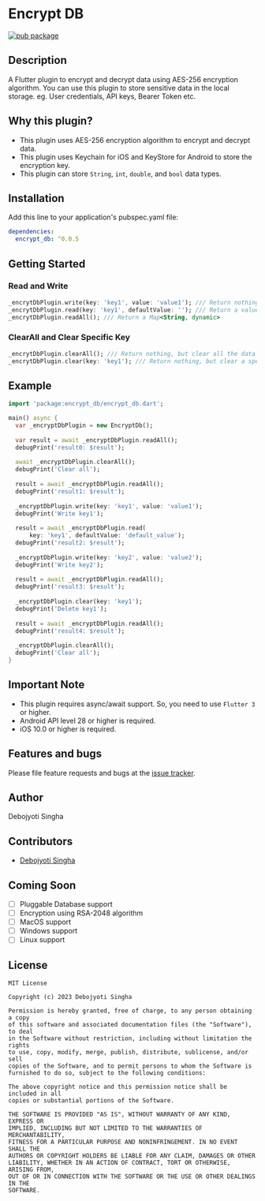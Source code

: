 # Encrypt DB

[![pub package](https://img.shields.io/pub/v/encrypt_db.svg)](https://pub.dartlang.org/packages/encrypt_db)

## Description

A Flutter plugin to encrypt and decrypt data using AES-256 encryption algorithm. 
You can use this plugin to store sensitive data in the local storage. 
eg. User credentials, API keys, Bearer Token etc.

## Why this plugin?

- This plugin uses AES-256 encryption algorithm to encrypt and decrypt data.
- This plugin uses Keychain for iOS and KeyStore for Android to store the encryption key.
- This plugin can store `String`, `int`, `double`, and `bool` data types.


## Installation

Add this line to your application's pubspec.yaml file:

```yaml
dependencies:
  encrypt_db: ^0.0.5
```

## Getting Started
### Read and Write

```dart
_encrytDbPlugin.write(key: 'key1', value: 'value1'); /// Return nothing, but write a value
_encrytDbPlugin.read(key: 'key1', defaultValue: ''); /// Return a value of type defaultValue type
_encrytDbPlugin.readAll(); /// Return a Map<String, dynamic> 
```

### ClearAll and Clear Specific Key

```dart
_encrytDbPlugin.clearAll(); /// Return nothing, but clear all the data
_encrytDbPlugin.clear(key: 'key1'); /// Return nothing, but clear a specific key
```

## Example

```dart
import 'package:encrypt_db/encrypt_db.dart';

main() async {
  var _encryptDbPlugin = new EncryptDb();
  
  var result = await _encryptDbPlugin.readAll();
  debugPrint('result0: $result');
  
  await _encryptDbPlugin.clearAll();
  debugPrint('Clear all');
  
  result = await _encryptDbPlugin.readAll();
  debugPrint('result1: $result');
  
  _encryptDbPlugin.write(key: 'key1', value: 'value1');
  debugPrint('Write key1');
  
  result = await _encryptDbPlugin.read(
      key: 'key1', defaultValue: 'default_value');
  debugPrint('result2: $result');
  
  _encryptDbPlugin.write(key: 'key2', value: 'value2');
  debugPrint('Write key2');
  
  result = await _encryptDbPlugin.readAll();
  debugPrint('result3: $result');
  
  _encryptDbPlugin.clear(key: 'key1');
  debugPrint('Delete key1');
  
  result = await _encryptDbPlugin.readAll();
  debugPrint('result4: $result');
  
  _encryptDbPlugin.clearAll();
  debugPrint('Clear all');
}
```
## Important Note

- This plugin requires async/await support. So, you need to use `Flutter 3` or higher.
- Android API level 28 or higher is required.
- iOS 10.0 or higher is required.

## Features and bugs

Please file feature requests and bugs at the [issue tracker](https://github.com/debojyoti452/encrypt_local_storage/issues).

## Author

Debojyoti Singha

## Contributors

- [Debojyoti Singha](https://debojyotisingha.com)

## Coming Soon

- [ ] Pluggable Database support
- [ ] Encryption using RSA-2048 algorithm
- [ ] MacOS support
- [ ] Windows support
- [ ] Linux support

## License

```
MIT License

Copyright (c) 2023 Debojyoti Singha

Permission is hereby granted, free of charge, to any person obtaining a copy
of this software and associated documentation files (the "Software"), to deal
in the Software without restriction, including without limitation the rights
to use, copy, modify, merge, publish, distribute, sublicense, and/or sell
copies of the Software, and to permit persons to whom the Software is
furnished to do so, subject to the following conditions:

The above copyright notice and this permission notice shall be included in all
copies or substantial portions of the Software.

THE SOFTWARE IS PROVIDED "AS IS", WITHOUT WARRANTY OF ANY KIND, EXPRESS OR
IMPLIED, INCLUDING BUT NOT LIMITED TO THE WARRANTIES OF MERCHANTABILITY,
FITNESS FOR A PARTICULAR PURPOSE AND NONINFRINGEMENT. IN NO EVENT SHALL THE
AUTHORS OR COPYRIGHT HOLDERS BE LIABLE FOR ANY CLAIM, DAMAGES OR OTHER
LIABILITY, WHETHER IN AN ACTION OF CONTRACT, TORT OR OTHERWISE, ARISING FROM,
OUT OF OR IN CONNECTION WITH THE SOFTWARE OR THE USE OR OTHER DEALINGS IN THE
SOFTWARE.
```

